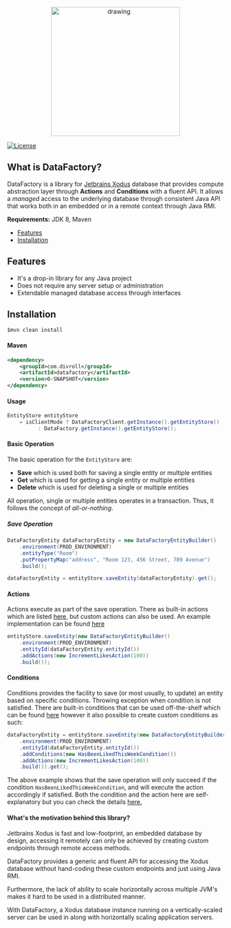 <p align="center">
    <img src="https://datafactory.divroll.com/logo_big.png" alt="drawing" width="300"/>
</p>

[![License](https://img.shields.io/badge/License-Apache%202.0-blue.svg)](https://opensource.org/licenses/Apache-2.0)

## What is DataFactory?

DataFactory is a library for [Jetbrains Xodus](https://github.com/JetBrains/xodus) database that provides 
compute abstraction layer through **Actions** and **Conditions** with a fluent API. It allows 
a _managed_ access to the underlying database through consistent Java API that works both
in an embedded or in a remote context through Java RMI. 

**Requirements:** JDK 8, Maven

- [Features](#features)
- [Installation](#installation)

Features
---

- It's a drop-in library for any Java project
- Does not require any server setup or administration
- Extendable managed database access through interfaces

Installation
---

```$xslt
$mvn clean install
```

#### Maven
```xml
<dependency>
    <groupId>com.divroll</groupId>
    <artifactId>datafactory</artifactId>
    <version>0-SNAPSHOT</version>
</dependency>
```

#### Usage

```java
EntityStore entityStore 
    = isClientMode ? DataFactoryClient.getInstance().getEntityStore() 
          : DataFactory.getInstance().getEntityStore();
```

#### Basic Operation

The basic operation for the `EntityStore` are:

- **Save** which is used both for saving a single entity or multiple entities
- **Get** which is used for getting a single entity or multiple entities 
- **Delete** which is used for deleting a single or multiple entities

All operation, single or multiple entities operates in a transaction. 
Thus, it follows the concept of _all-or-nothing_. 

##### Save Operation

```java
DataFactoryEntity dataFactoryEntity = new DataFactoryEntityBuilder()
    .environment(PROD_ENVIRONMENT)
    .entityType("Room")
    .putPropertyMap("address", "Room 123, 456 Street, 789 Avenue")
    .build();

dataFactoryEntity = entityStore.saveEntity(dataFactoryEntity).get();
```

#### Actions

Actions execute as part of the save operation. There as built-in actions which 
are listed [here,](https://sourcegraph.com/github.com/divroll/datafactory@master/-/tree/src/main/java/com/divroll/datafactory/actions) 
but custom actions can also be used. An example implementation can be found [here](https://sourcegraph.com/github.com/divroll/datafactory@master/-/blob/src/test/java/com/divroll/datafactory/actions/IncrementLikesAction.java)

```java
entityStore.saveEntity(new DataFactoryEntityBuilder()
    .environment(PROD_ENVIRONMENT)
    .entityId(dataFactoryEntity.entityId())
    .addActions(new IncrementLikesAction(100))
    .build());
```

#### Conditions

Conditions provides the facility to save (or most usually, to update) an entity based on specific conditions.
Throwing exception when condition is not satisfied. There are built-in conditions that can be used 
off-the-shelf which can be found [here](https://sourcegraph.com/github.com/divroll/datafactory@master/-/tree/src/main/java/com/divroll/datafactory/conditions) 
however it also possible to create custom conditions as such:

```java
dataFactoryEntity = entityStore.saveEntity(new DataFactoryEntityBuilder()
    .environment(PROD_ENVIRONMENT)
    .entityId(dataFactoryEntity.entityId())
    .addConditions(new HasBeenLikedThisWeekCondition())
    .addActions(new IncrementLikesAction(100))
    .build()).get();
```

The above example shows that the save operation will only succeed if the condition 
`HasBeenLikedThisWeekCondition`, and will execute the action accordingly if satisfied.
Both the condition and the action here are self-explanatory but you can check the 
details [here.](https://sourcegraph.com/github.com/divroll/datafactory@master/-/blob/src/test/java/com/divroll/datafactory/conditions/CustomConditionTest.java)
 

#### What's the motivation behind this library? 

Jetbrains Xodus is fast and low-footprint, an embedded database by design, accessing it remotely 
can only be achieved by creating custom endpoints through remote access methods. 

DataFactory provides a generic and fluent API for accessing the Xodus database without hand-coding 
these custom endpoints and just using Java RMI. 

Furthermore, the lack of ability to scale horizontally across multiple JVM's makes it hard to be used 
in a distributed manner. 

With DataFactory, a Xodus database instance running on a vertically-scaled server can be used in along with
horizontally scaling application servers.